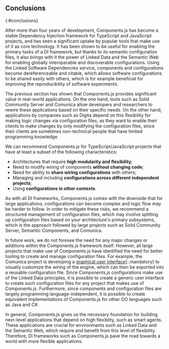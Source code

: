 ## Conclusions
{:#conclusions}

After more than four years of development, Components.js has become a stable Dependency Injection framework for TypeScript and JavaScript projects,
and has seen a significant uptake by popular tools that make use of it as core technology.
It has been shown to be useful for enabling the primary tasks of a DI framework,
but thanks to its semantic configuration files,
it also brings with it the power of Linked Data and the Semantic Web for enabling globally interoperable and discoverable configurations.
Using the Linked Software Dependencies service, components and configurations become dereferenceable and citable,
which allows software configurations to be shared easily with others,
which is for example beneficial for improving the reproducibility of software experiments.

The previous section has shown that Components.js provides significant value in real-world applications.
On the one hand, tools such as Solid Community Server and Comunica allow developers and researchers to rewire these applications based on their specific needs.
On the other hand, applications by companies such as Digita depend on this flexibility for making logic changes via configuration files,
as they want to enable their clients to make changes by only modifying the configuration files,
since their clients are sometimes non-technical people that have limited programming knowledge.

We can recommend Components.js for TypeScript/JavaScript projects that have at least a subset of the following characteristics:

* Architectures that require **high modularity and flexibility**;
* Need to modify wiring of components **without changing code**;
* Need for ability to **share wiring configurations** with others;
* Managing and including **configurations across different independent projects**;
* Using **configurations in other contexts**.

As with all DI frameworks, Components.js comes with the downside that for large applications,
configurations can become complex and logic flow may be harder to follow.
In order to mitigate these risks, we recommend a structured management of configuration files,
which may involve splitting up configuration files based on your architecture's primary subsystems,
which is the approach followed by large projects such as Solid Community Server, Semantic Components, and Comunica.

In future work, we do not foresee the need for any major changes or additions within the Components.js framework itself.
However, all large projects that make use of Components.js have identified the need for better tooling to create and manage configuration files.
For example, the Comunica project is developing a [graphical user interface](https://github.com/comunica/comunica-packager){:.mandatory}
to visually customize the wiring of the engine, which can then be exported into a reusable configuration file.
Since Components.js configurations make use of the Linked Data principles,
it is possible to create a generic user interface to create such configuration files for any project that makes use of Components.js.
Furthermore, since components and configuration files are largely programming language-independent,
it is possible to create equivalent implementations of Components.js for other OO languages such as Java and C#.

In general, Components.js gives us the necessary foundation for building next-level applications that depend on high flexiblity, such as smart agents.
These applications are crucial for environments such as Linked Data and the Semantic Web,
which require and benefit from this level of flexibility.
Therefore, DI frameworks such as Components.js pave the road towards a world with more flexible applications.
